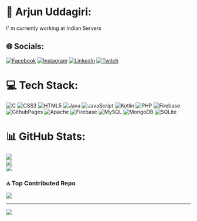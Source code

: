 # 💫 Arjun Uddagiri:
I' m currently working at Indian Servers


## 🌐 Socials:
[![Facebook](https://img.shields.io/badge/Facebook-%231877F2.svg?logo=Facebook&logoColor=white)](https://facebook.com/ArjunNaidu) [![Instagram](https://img.shields.io/badge/Instagram-%23E4405F.svg?logo=Instagram&logoColor=white)](https://instagram.com/Arjunnaidu) [![LinkedIn](https://img.shields.io/badge/LinkedIn-%230077B5.svg?logo=linkedin&logoColor=white)](https://linkedin.com/in/ArjunUddagiri) [![Twitch](https://img.shields.io/badge/Twitch-%239146FF.svg?logo=Twitch&logoColor=white)](https://twitch.tv/Arjunuddagiri) 

# 💻 Tech Stack:
![C](https://img.shields.io/badge/c-%2300599C.svg?style=for-the-badge&logo=c&logoColor=white) ![CSS3](https://img.shields.io/badge/css3-%231572B6.svg?style=for-the-badge&logo=css3&logoColor=white) ![HTML5](https://img.shields.io/badge/html5-%23E34F26.svg?style=for-the-badge&logo=html5&logoColor=white) ![Java](https://img.shields.io/badge/java-%23ED8B00.svg?style=for-the-badge&logo=openjdk&logoColor=white) ![JavaScript](https://img.shields.io/badge/javascript-%23323330.svg?style=for-the-badge&logo=javascript&logoColor=%23F7DF1E) ![Kotlin](https://img.shields.io/badge/kotlin-%237F52FF.svg?style=for-the-badge&logo=kotlin&logoColor=white) ![PHP](https://img.shields.io/badge/php-%23777BB4.svg?style=for-the-badge&logo=php&logoColor=white) ![Firebase](https://img.shields.io/badge/firebase-%23039BE5.svg?style=for-the-badge&logo=firebase) ![GithubPages](https://img.shields.io/badge/github%20pages-121013?style=for-the-badge&logo=github&logoColor=white) ![Apache](https://img.shields.io/badge/apache-%23D42029.svg?style=for-the-badge&logo=apache&logoColor=white) ![Firebase](https://img.shields.io/badge/Firebase-039BE5?style=for-the-badge&logo=Firebase&logoColor=white) ![MySQL](https://img.shields.io/badge/mysql-%2300000f.svg?style=for-the-badge&logo=mysql&logoColor=white) ![MongoDB](https://img.shields.io/badge/MongoDB-%234ea94b.svg?style=for-the-badge&logo=mongodb&logoColor=white) ![SQLite](https://img.shields.io/badge/sqlite-%2307405e.svg?style=for-the-badge&logo=sqlite&logoColor=white)
# 📊 GitHub Stats:
![](https://github-readme-stats.vercel.app/api?username=Arjun4961&theme=dark&hide_border=false&include_all_commits=true&count_private=true)<br/>
![](https://github-readme-streak-stats.herokuapp.com/?user=Arjun4961&theme=dark&hide_border=false)<br/>
![](https://github-readme-stats.vercel.app/api/top-langs/?username=Arjun4961&theme=dark&hide_border=false&include_all_commits=true&count_private=true&layout=compact)

### 🔝 Top Contributed Repo
![](https://github-contributor-stats.vercel.app/api?username=Arjun4961&limit=5&theme=dark&combine_all_yearly_contributions=true)

---
[![](https://visitcount.itsvg.in/api?id=Arjun4961&icon=0&color=0)](https://visitcount.itsvg.in)

<!-- Proudly created with GPRM ( https://gprm.itsvg.in ) -->
